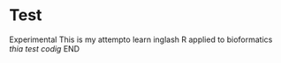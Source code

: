 # Test
Experimental
This is my attempto learn inglash R applied to bioformatics 
*thia test codig*
END
